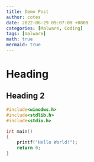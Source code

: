 ```yaml
---
title: Demo Post
author: cotes
date: 2022-06-29 09:07:00 +0800
categories: [Malware, Coding]
tags: [malware]
math: true
mermaid: true
---
```


# Heading
## Heading 2

```c
#include<winodws.h>
#include<stdlib.h>
#include<stdio.h>

int main()
{
	printf("Hello World!");
	return 0;
}
```